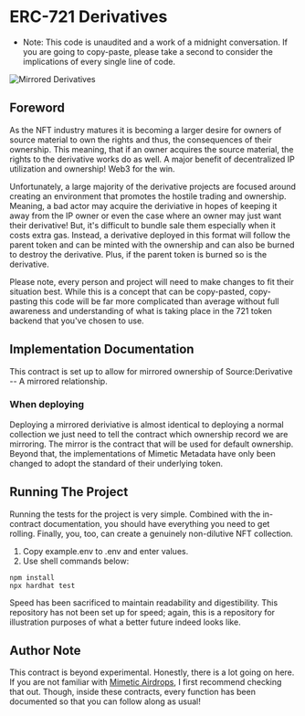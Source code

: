 # ERC-721 Derivatives

* Note: This code is unaudited and a work of a midnight conversation. If you are going to copy-paste, please take a second to consider the implications of every single line of code.

![Mirrored Derivatives](https://imgur.com/a/fEd5jYa.png)

## Foreword

As the NFT industry matures it is becoming a larger desire for owners of source material to own the rights and thus, the consequences of their ownership. This meaning, that if an owner acquires the source material, the rights to the derivative works do as well. A major benefit of decentralized IP utilization and ownership! Web3 for the win.

Unfortunately, a large majority of the derivative projects are focused around creating an environment that promotes the hostile trading and ownership. Meaning, a bad actor may acquire the deriviative in hopes of keeping it away from the IP owner or even the case where an owner may just want their derivative! But, it's difficult to bundle sale them especially when it costs extra gas. Instead, a derivative deployed in this format will follow the parent token and can be minted with the ownership and can also be burned to destroy the derivative. Plus, if the parent token is burned so is the derivative.

Please note, every person and project will need to make changes to fit their situation best. While this is a concept that can be copy-pasted, copy-pasting this code will be far more complicated than average without full awareness and understanding of what is taking place in the 721 token backend that you've chosen to use.

## Implementation Documentation

This contract is set up to allow for mirrored ownership of Source:Derivative -- A mirrored relationship.

### When deploying

Deploying a mirrored deriviative is almost identical to deploying a normal collection we just need to tell the contract which ownership record we are mirroring. The mirror is the contract that will be used for default ownership. Beyond that, the implementations of Mimetic Metadata have only been changed to adopt the standard of their underlying token.

## Running The Project

Running the tests for the project is very simple. Combined with the in-contract documentation, you should have everything you need to get rolling. Finally, you, too, can create a genuinely non-dilutive NFT collection.

1. Copy example.env to .env and enter values.
2. Use shell commands below:

```shell
npm install
npx hardhat test
```

Speed has been sacrificed to maintain readability and digestibility. This repository has not been set up for speed; again, this is a repository for illustration purposes of what a better future indeed looks like.

## Author Note

This contract is beyond experimental. Honestly, there is a lot going on here. If you are not familiar with [Mimetic Airdrops](https://nftchance.medium.com/the-nft-airdropping-method-of-the-future-mimetic-airdrops-on-ethereum-6f939f7aa697), I first recommend checking that out. Though, inside these contracts, every function has been documented so that you can follow along as usual!
